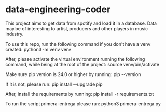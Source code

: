 # data-engineering-coder

This project aims to get data from spotify and load it in a database.
Data may be of interesting to artist, producers and other players in music industry.

To use this repo, run the following command if you don't have a venv created:
python3 -m venv venv

After, please activate the virtual environment running the following command, while being at the root of the project:
source venv/bin/activate

Make sure pip version is 24.0 or higher by running:
pip --version

If it is not, please run:
pip install --upgrade pip

After, install the requirements by running:
pip install -r requirements.txt

To run the script primera-entrega please run:
python3 primera-entrega.py
